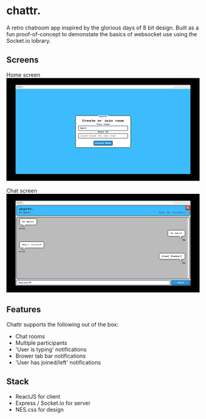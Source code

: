# chattr.

A retro chatroom app inspired by the glorious days of 8 bit design. Built as a fun proof-of-concept to demonstate the basics of websocket use using the Socket.io lobrary.

## Screens

Home screen
![Home](/screenshots/home.png)

Chat screen
![Chat](/screenshots/chat.png)

## Features

Chattr supports the following out of the box:

- Chat rooms
- Multiple participants
- 'User is typing' notifications
- Brower tab bar notifications
- 'User has joined/left' notifications

## Stack

- ReactJS for client
- Express / Socket.io for server
- NES.css for design
